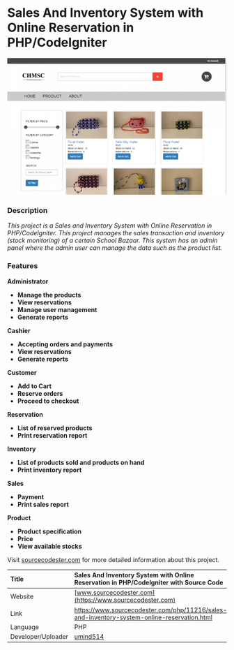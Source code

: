 # Sales And Inventory System with Online Reservation in PHP/CodeIgniter

<div align="center"><img src="banner.png" alt="Banner Image" /></div>

### Description

<p><em>This project is a Sales and Inventory System with Online Reservation in PHP/CodeIgniter. This project manages the sales transaction and inventory (stock monitoring) of a certain School Bazaar. This system has an admin panel where the admin user can manage the data such as the product list.</em></p>

### Features

<strong>Administrator</strong>
<ul>
  <li><strong>Manage the products</strong></li>
  <li><strong>View reservations</strong></li>
  <li><strong>Manage user management</strong></li>
  <li><strong>Generate reports</strong></li>
</ul>

<strong>Cashier</strong>
<ul>
  <li><strong>Accepting orders and payments</strong></li>
  <li><strong>View reservations</strong></li>
  <li><strong>Generate reports</strong></li>
</ul>

<strong>Customer</strong>
<ul>
  <li><strong>Add to Cart</strong></li>
  <li><strong>Reserve orders</strong></li>
  <li><strong>Proceed to checkout</strong></li>
</ul>

<strong>Reservation</strong>
<ul>
  <li><strong>List of reserved products</strong></li>
  <li><strong>Print reservation report</strong></li>
</ul>

<strong>Inventory</strong>
<ul>
  <li><strong>List of products sold and products on hand</strong></li>
  <li><strong>Print inventory report</strong></li>
</ul>

<strong>Sales</strong>
<ul>
  <li><strong>Payment</strong></li>
  <li><strong>Print sales report</strong></li>
</ul>

<strong>Product</strong>
<ul>
  <li><strong>Product specification</strong></li>
  <li><strong>Price</strong></li>
  <li><strong>View available stocks</strong></li>
</ul>

Visit [sourcecodester.com](https://www.sourcecodester.com/php/11216/sales-and-inventory-system-online-reservation.html) for more detailed information about this project.

| Title | Sales And Inventory System with Online Reservation in PHP/CodeIgniter with Source Code |
|:---|:---|
| Website | [www.sourcecodester.com](https://www.sourcecodester.com) |
| Link | https://www.sourcecodester.com/php/11216/sales-and-inventory-system-online-reservation.html |
| Language | PHP |
| Developer/Uploader | [umind514](https://www.sourcecodester.com/users/umind514) |
